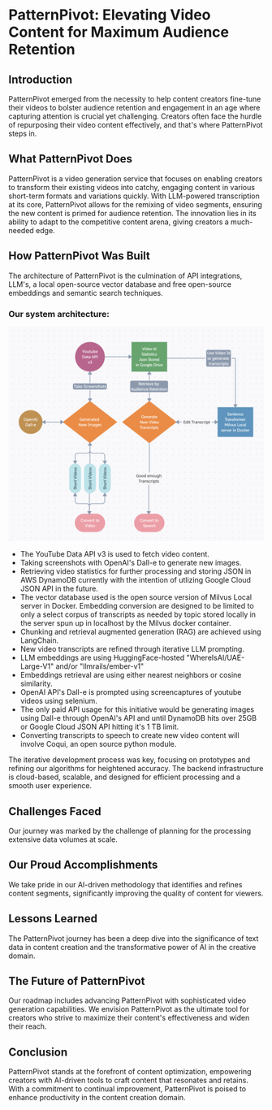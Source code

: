 # PatternPivot: Elevating Video Content for Maximum Audience Retention

## Introduction
PatternPivot emerged from the necessity to help content creators fine-tune their videos to bolster audience retention and engagement in an age where capturing attention is crucial yet challenging. Creators often face the hurdle of repurposing their video content effectively, and that's where PatternPivot steps in.

## What PatternPivot Does
PatternPivot is a video generation service that focuses on enabling creators to transform their existing videos into catchy, engaging content in various short-term formats and variations quickly. With LLM-powered transcription at its core, PatternPivot allows for the remixing of video segments, ensuring the new content is primed for audience retention. The innovation lies in its ability to adapt to the competitive content arena, giving creators a much-needed edge.

## How PatternPivot Was Built
The architecture of PatternPivot is the culmination of API integrations, LLM's, a local open-source vector database and free open-source embeddings and semantic search techniques. 

### Our system architecture:

![Video Generation Systems Architecture Diagram](Generating_Video_Systems_Diagram.png)

- The YouTube Data API v3 is used to fetch video content.
- Taking screenshots with OpenAI's Dall-e to generate new images.
- Retrieving video statistics for further processing and storing JSON in AWS DynamoDB currently with the intention of utlizing Google Cloud JSON API in the future.
- The vector database used is the open source version of Milvus Local server in Docker. Embedding conversion are designed to be limited to only a select corpus of transcripts as needed by topic stored locally in the server spun up in localhost by the Milvus docker container. 
- Chunking and retrieval augmented generation (RAG) are achieved using LangChain.
- New video transcripts are refined through iterative LLM prompting.
- LLM embeddings are using HuggingFace-hosted "WhereIsAI/UAE-Large-V1" and/or "llmrails/ember-v1" 
- Embeddings retrieval are using either nearest neighbors or cosine similarity.
- OpenAI API's Dall-e is prompted using screencaptures of youtube videos using selenium.
- The only paid API usage for this initiative would be generating images using Dall-e through OpenAI's API and until DynamoDB hits over 25GB or Google Cloud JSON API hitting it's 1 TB limit. 
- Converting transcripts to speech to create new video content will involve Coqui, an open source python module.

The iterative development process was key, focusing on prototypes and refining our algorithms for heightened accuracy. The backend infrastructure is cloud-based, scalable, and designed for efficient processing and a smooth user experience.

## Challenges Faced
Our journey was marked by the challenge of planning for the processing extensive data volumes at scale.

## Our Proud Accomplishments
We take pride in our AI-driven methodology that identifies and refines content segments, significantly improving the quality of content for viewers.

## Lessons Learned
The PatternPivot journey has been a deep dive into the significance of text data in content creation and the transformative power of AI in the creative domain. 

## The Future of PatternPivot
Our roadmap includes advancing PatternPivot with sophisticated video generation capabilities. We envision PatternPivot as the ultimate tool for creators who strive to maximize their content's effectiveness and widen their reach.

## Conclusion
PatternPivot stands at the forefront of content optimization, empowering creators with AI-driven tools to craft content that resonates and retains. With a commitment to continual improvement, PatternPivot is poised to enhance productivity in the content creation domain.
